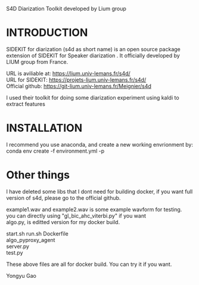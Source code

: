 S4D Diarization Toolkit developed by Lium group

INTRODUCTION
============
SIDEKIT for diarization (s4d as short name) is an open source package extension of SIDEKIT for Speaker diarization .
It officially developed by LIUM group from France.

URL is aviliable at: https://lium.univ-lemans.fr/s4d/  
URL for SIDEKIT: https://projets-lium.univ-lemans.fr/s4d/  
Official github:  https://git-lium.univ-lemans.fr/Meignier/s4d  

I used their toolkit for doing some diarization experiment using kaldi to extract features

INSTALLATION
============
I recommend you use anaconda, and create a new working envrionment by:  
conda env create -f environment.yml -p <your env path>


Other things
============
I have deleted some libs that I dont need for building docker, if you want full version of s4d, please go to the official github.

example1.wav and example2.wav is some example wavform for testing.  
you can directly using "gl_bic_ahc_viterbi.py" if you want  
algo.py, is editted version for my docker build.

start.sh
run.sh
Dockerfile  
algo_pyproxy_agent  
server.py  
test.py  

These above files are all for docker build. You can try it if you want.

Yongyu Gao

